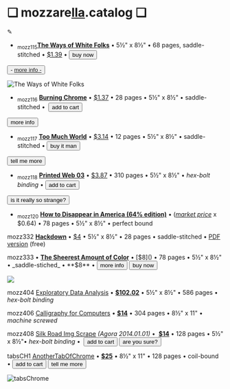 

# ❏ mozzare[lla](http://pi.mozzarella.website).catalog ❏ 
						 
✎

- <sub>mozz115</sub>[**The Ways of White Folks**](http://cat.mozzarella.website/mozz115) • 5½" x 8½" • 68 pages, saddle-stitched • [$1.39]() •
 <button
    class="snipcart-add-item"
    data-item-id="2"
    data-item-name="The Ways of White Folks"
    data-item-price="1.39"
    data-item-weight="20"
    data-item-url="/"
    data-item-description="Langston Hughes">
        buy now
</button>
<button
    class="snipcart-add-item"
    data-item-id="2"
    data-item-name="The Ways of White Folks"
    data-item-price="1.39"
    data-item-weight="20"
    data-item-url="http://cat.mozzarella.website/mozz115"
    data-item-description="Langston Hughes">
    - <a href = "http://cat.mozzarella.website/mozz115">
        more info
        - </a>
</button>

![The Ways of White Folks](http://pi.mozzarella.website/shop/mozz115-01.png)

- <sub>mozz116</sub> [**Burning Chrome**](http://cat.mozzarella.website/mozz116) • [$1.37]() • 28 pages • 5½" x 8½" • saddle-stitched • 
<button
    class="snipcart-add-item"
    data-item-id="2"
    data-item-name="Burning Chrome"
    data-item-price="1.37"
    data-item-weight="20"
    data-item-url="/"
    data-item-description="William Gibson">
        add to cart
</button>
<button
    class="snipcart-add-item"
    data-item-id="2"
    data-item-name="Burning Chrome"
    data-item-price="1.37"
    data-item-weight="20"
    data-item-url="/"
    data-item-description="William Gibson">
        more info
</button> 

- <sub>mozz117</sub> [**Too Much World**](http://cat.mozzarella.website/mozz117) • [$3.14]()  • 12 pages • 5½" x 8½" • saddle-stitched •
<button
    class="snipcart-add-item"
    data-item-id="2"
    data-item-name="Too Much World"
    data-item-price="3.14"
    data-item-weight="20"
    data-item-url="/"
    data-item-description="Hito Steyerl">
        buy it man
</button>
<button
    class="snipcart-add-item"
    data-item-id="2"
    data-item-name="Too Much World"
    data-item-price="3.14"
    data-item-weight="20"
    data-item-url="/"
    data-item-description="Hito Steyerl">
        tell me more
</button>

- <sub>mozz118</sub> [**Printed Web 03**]() • [$3.87]() •  310 pages • 5½" x 8½" • _hex-bolt binding_ •
<button
    class="snipcart-add-item"
    data-item-id="2"
    data-item-name="Printed Web 03"
    data-item-price="3.14"
    data-item-weight="20"
    data-item-url="/"
    data-item-description="Paul Soullelis">
        add to cart
</button>
<button
    class="snipcart-add-item"
    data-item-id="2"
    data-item-name="Printed Web 03"
    data-item-price="3.14"
    data-item-weight="20"
    data-item-url="/"
    data-item-description="Paul Soullelis">
        is it really so strange?
</button>


- <sub>mozz120</sub> [**How to Disappear in America (64% edition)**]() • ([_market price_](https://www.amazon.com/gp/product/0981546811/ref=pd_sbs_14_1?ie=UTF8&pd_rd_i=0981546811&pd_rd_r=7AFZ50C9WZN3HJSAF0RZ&pd_rd_w=PBkKJ&pd_rd_wg=eA5ZY&psc=1&refRID=7AFZ50C9WZN3HJSAF0RZ) x $0.64) • 78 pages • 5½" x 8½" • perfect bound

mozz332 [**Hackdown**](http://cat.mozzarella.website/mozz332) • [$4](http://pi.mozzarella.website/mozz333-01.png) • 5½" x 8½" • 28 pages • saddle-stitched • [PDF version](http://pi.mozzarella.website/HACKDOWN.BIBLIO.ADDENDUM) (free)

 mozz333 • [**The Sheerest Amount of Color**](http://cat.mozzarella.website/mozz333) • [$8]() • 78 pages • 5½" x 8½" • _saddle-stiched_ • **$8** •
<button
    class="snipcart-add-item"
    data-item-id="2"
    data-item-name="Sheerest Amount of Color"
    data-item-price="8.00"
    data-item-weight="20"
    data-item-url="http://cat.mozzarella.website/mozz333"
    data-item-description="PT Cruiser">
        more info
</button>
<button
    class="snipcart-add-item"
    data-item-id="2"
    data-item-name="Sheerest Amount of Color"
    data-item-price="8.00"
    data-item-weight="20"
    data-item-url="http://cat.mozzarella.website/mozz333"
    data-item-description="PT Cruiser">
        buy now
</button>

![](http://pi.mozzarella.website/shop/mozz333-01g-600.png)

mozz404 [Exploratory Data Analysis](http://cat.mozzarella.website/mEDA-01) •  [**$102.02**]() • 5½" x 8½" • 586 pages • _hex-bolt binding_

mozz406 [Calligraphy for Computers](http://cat.mozzarella.website/mEDA-02) •  [**$14**]() • 304 pages • 8½" x 11" • _machine screwed_

mozz408 [Silk Road Img Scrape](http://cat.mozzarella.website/mozz408) _(Agora 2014.01.01)_ •  [**$14**]() • 128 pages • 5½" x 8½"• _hex-bolt binding_ • 
<button
    class="snipcart-add-item"
    data-item-id="2"
    data-item-name="SilkRoadImgScrape"
    data-item-price="8.00"
    data-item-weight="20"
    data-item-url="http://cat.mozzarella.website/mozz408"
    data-item-description="mozz">
        add to cart
</button>
<button
    class="snipcart-add-item"
    data-item-id="2"
    data-item-name="SilkRoadImgScrape"
    data-item-price="8.00"
    data-item-weight="20"
    data-item-url="http://cat.mozzarella.website/mozz408"
    data-item-description="mozz">
        are you sure?
</button>

tabsCH1 [AnotherTabOfChrome](http://dat.mozzarella.website/AnotherTabOfChrome) • [**$25**]() • 8½" x 11" • 128 pages • coil-bound •
<button
    class="snipcart-add-item"
    data-item-id="2"
    data-item-name="anotherTabOfChrome"
    data-item-price="8.00"
    data-item-weight="20"
    data-item-url="http://cat.mozzarella.website/tabsCH1"
    data-item-description="mozz">
        add to cart
</button>
<button
    class="snipcart-add-item"
    data-item-id="2"
    data-item-name="anotherTabOfChrome"
    data-item-price="8.00"
    data-item-weight="20"
    data-item-url="http://cat.mozzarella.website/tabsCH1"
    data-item-description="mozz">
        tell me more
</button>

![tabsChrome](http://pi.mozzarella.website/shop/tabsCH1-02-front.gif)
